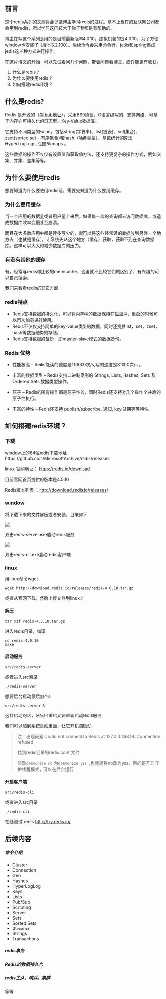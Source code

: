## 前言

这个redis系列的文章将会记录博主学习redis的过程。基本上现在的互联网公司都会用到redis，所以学习这门技术于你于我都是有帮助的。

博主在写这个系列是用的是目前最新版本4.0.10，虚拟机装的是4.0.10，为了方便window也安装了（版本3.2.100）。后续命令会采用命令行，jedis和spring集成jedis这三种方式进行操作。

在这片博文的开始，可以先试着问几个问题，带着问题看博文，或许能更有收获。

1. 什么是redis？
2. 为什么要使用redis？
3. 如何搭建redis环境？

## 什么是redis?

Redis 是开源的（[Github地址](https://github.com/antirez/redis)），采用BSD协议，C语言编写的、支持网络、可基于内存亦可持久化的日志型、Key-Value数据库。

它支持不同类型的value，包括string(字符串)、list(链表)、set(集合)、zset(sorted set --有序集合)和hash（哈希类型）、基数统计的算法 HyperLogLogs, 位图Bitmaps 。

这些数据的操作不仅仅有设置值和获取值方法，还支持更复杂的操作方式，例如交集、并集、差集等等。

## 为什么要使用redis

想要知道为什么要使用redis前，需要先知道为什么要用缓存。

### 为什么要用缓存

当一个应用的数据量或者用户量上来后，如果每一次的查询都去访问数据库，或造成数据库效率变慢甚至崩溃。

而且在大多数应用中都是读多写少的，就可以将这些经常读的数据放到另外一个地方去（也就是缓存），让系统先从这个地方（缓存）获取，获取不到在查询数据库。这样可以大大的减少数据库的压力。

### 有没有其他的缓存

有，经常与redis做比较的memcache，这里就不比较它们的区别了，有兴趣的可以自己搜索。

我们来看看redis的其它方面

### redis特点

- Redis支持数据的持久化，可以将内存中的数据保持在磁盘中，重启的时候可以再次加载进行使用。
- Redis不仅仅支持简单的key-value类型的数据，同时还提供list，set，zset，hash等数据结构的存储。
- Redis支持数据的备份，即master-slave模式的数据备份。

### Redis 优势

- 性能极高 – Redis能读的速度是110000次/s,写的速度是81000次/s 。

- 丰富的数据类型 – Redis支持二进制案例的 Strings, Lists, Hashes, Sets 及 Ordered Sets 数据类型操作。
- 原子 – Redis的所有操作都是原子性的，同时Redis还支持对几个操作全并后的原子性执行。
- 丰富的特性 – Redis还支持 publish/subscribe, 通知, key 过期等等特性。



## 如何搭建redis环境？



### 下载

window上的64位redis下载地址https://github.com/MicrosoftArchive/redis/releases

linux 官网地址： https://redis.io/download

目前官网首页提供的版本是4.0.10

Redis版本列表 ：http://download.redis.io/releases/



### window

将下载下来的文件解压或者安装，目录如下

![](https://github.com/rainbowda/learnWay/blob/master/learnRedis/img/window%E4%B8%8B%E7%9A%84redis%E7%9B%AE%E5%BD%95.png?raw=true)

双击redis-server.exe启动redis服务

![](https://github.com/rainbowda/learnWay/blob/master/learnRedis/img/window%E5%90%AF%E5%8A%A8redis%E6%9C%8D%E5%8A%A1.png?raw=true)

双击redis-cli.exe启动redis客户端



### linux

用linux命令wget

```linux
wget http://download.redis.io/releases/redis-4.0.10.tar.gz
```

或者从官网下载，然后上传文件到linux上

#### 解压

```
tar xzf redis-4.0.10.tar.gz
```

进入redis目录，编译

```
cd redis-4.0.10
make
```

#### 启动服务

```
src/redis-server
```
或者进入src目录
```
./redis-server
```
想要后台启动最后加个`&`

```
src/redis-server &
```

这样启动的话，系统已重启又要重新启动redis服务

我们可以加到系统启动里面，让它开机自启动

> 注：出现问题 Could not connect to Redis at 127.0.0.1:6379: Connection refused
>
> 找到redis目录的redis.conf 文件
>
> 修改`daemonize no` 为`daemonize yes `,也就是将no改为yes，目的是开启守护线程模式，可以在后台运行 

#### 开启客户端

```
src/redis-cli
```
或者进入src目录
```
./redis-cli
```

在线测试 redis http://try.redis.io/

## 后续内容

##### 命令介绍

- Cluster
- Connection
- Geo
- Hashes
- HyperLogLog
- Keys
- Lists
- Pub/Sub
- Scripting
- Server
- Sets
- Sorted Sets
- Streams
- Strings
- Transactions

##### redis事务

##### Redis的数据持久化

##### redis主从、哨兵、集群

等等







